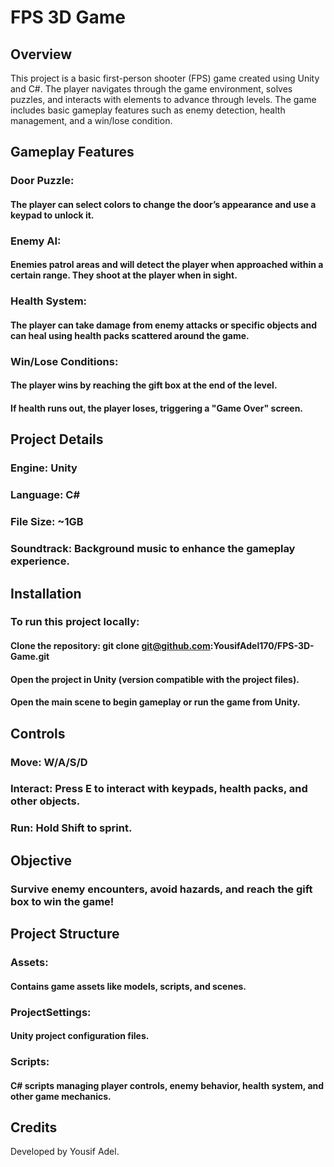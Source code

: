 # FPS 3D Game
## Overview
This project is a basic first-person shooter (FPS) game created using Unity and C#. The player navigates through the game environment, solves puzzles, and interacts with elements to advance through levels. The game includes basic gameplay features such as enemy detection, health management, and a win/lose condition.

## Gameplay Features
### Door Puzzle: 
#### The player can select colors to change the door’s appearance and use a keypad to unlock it.

### Enemy AI: 
#### Enemies patrol areas and will detect the player when approached within a certain range. They shoot at the player when in sight.

### Health System: 
#### The player can take damage from enemy attacks or specific objects and can heal using health packs scattered around the game.

### Win/Lose Conditions:
#### The player wins by reaching the gift box at the end of the level.
#### If health runs out, the player loses, triggering a "Game Over" screen.

## Project Details
### Engine: Unity
### Language: C#
### File Size: ~1GB
### Soundtrack: Background music to enhance the gameplay experience.

## Installation
### To run this project locally:
#### Clone the repository: git clone git@github.com:YousifAdel170/FPS-3D-Game.git
#### Open the project in Unity (version compatible with the project files).
#### Open the main scene to begin gameplay or run the game from Unity.

## Controls
### Move: W/A/S/D
### Interact: Press E to interact with keypads, health packs, and other objects.
### Run: Hold Shift to sprint.

## Objective
### Survive enemy encounters, avoid hazards, and reach the gift box to win the game!

## Project Structure
### Assets: 
#### Contains game assets like models, scripts, and scenes.
### ProjectSettings: 
#### Unity project configuration files.
### Scripts: 
#### C# scripts managing player controls, enemy behavior, health system, and other game mechanics.

## Credits
Developed by Yousif Adel.
